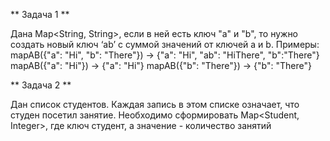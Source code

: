 ** Задача 1 **

Дана Map<String, String>, если в ней есть ключ "a" и "b", то нужно  создать новый ключ ‘ab’ с суммой значений от ключей a и b. 
Примеры:
mapAB({"a": "Hi", "b": "There"}) → {"a": "Hi", "ab": "HiThere", "b":"There"}
mapAB({"a": "Hi"}) → {"a": "Hi"}
mapAB({"b": "There"}) → {"b": "There"}


** Задача 2 **

Дан список студентов. Каждая запись в этом списке означает, что студен посетил занятие. Необходимо сформировать Map<Student, Integer>, где ключ студент, а значение - количество занятий







  

